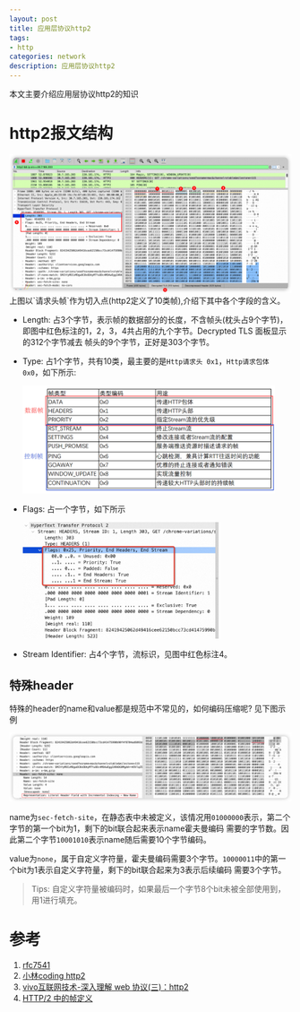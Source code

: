 ```yaml
---
layout: post
title: 应用层协议http2
tags:
- http
categories: network
description: 应用层协议http2
---
```


本文主要介绍应用层协议http2的知识

# http2报文结构

<img src="/assets/img/network/http2_1.png" width="950"/>
上图以`请求头帧`作为切入点(http2定义了10类帧),介绍下其中各个字段的含义。

- Length: 占3个字节，表示帧的数据部分的长度，不含帧头(枕头占9个字节)，即图中红色标注的1，2，3，4共占用的九个字节。Decrypted TLS 面板显示的312个字节减去 帧头的9个字节，正好是303个字节。

- Type: 占1个字节，共有10类，最主要的是`Http请求头 0x1`，`Http请求包体 0x0`，如下所示:
  
  <img src="/assets/img/network/http2_2.png" width="450"/>

- Flags: 占一个字节，如下所示

  <img src="/assets/img/network/http2_3.jpg" width="350"/>

- Stream Identifier: 占4个字节，流标识，见图中红色标注4。

## 特殊header
特殊的header的name和value都是规范中不常见的，如何编码压缩呢? 见下图示例

<img src="/assets/img/network/http2_4.png" width="950"/>

name为`sec-fetch-site`，在静态表中未被定义，该情况用`01000000`表示，第二个字节的第一个bit为1，剩下的bit联合起来表示name霍夫曼编码
需要的字节数。因此第二个字节`10001010`表示name随后需要10个字节编码。

value为`none`，属于自定义字符量，霍夫曼编码需要3个字节。`10000011`中的第一个bit为1表示自定义字符量，剩下的bit联合起来为3表示后续编码
需要3个字节。

>Tips: 自定义字符量被编码时，如果最后一个字节8个bit未被全部使用到，用1进行填充。



# 参考
1. [rfc7541](https://www.rfc-editor.org/rfc/rfc7541.html)
2. [小林coding http2](https://www.xiaolincoding.com/network/2_http/http2.html)
3. [vivo互联网技术-深入理解 web 协议(三)：http2](https://mp.weixin.qq.com/s/aXZ9OFZUsg-Ax4K5Hocj8Q)
4. [HTTP/2 中的帧定义](https://halfrost.com/http2-http-frames-definitions/)